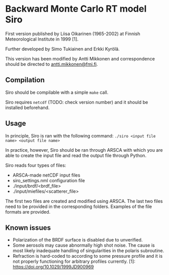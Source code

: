 # Backward Monte Carlo RT model Siro

First version published by Liisa Oikarinen (1965-2002) at Finnish Meteorological Institute in 1999 [1].

Further developed by Simo Tukiainen and Erkki Kyrölä.

This version has been modified by Antti Mikkonen and correspondence should be directed to antti.mikkonen@fmi.fi.

## Compilation

Siro should be compilable with a simple `make` call.

Siro requires `netcdf` (TODO: check version number) and it should be installed beforehand.

## Usage
In principle, Siro is ran with the following command: `./siro <input file name> <output file name>`

In practice, however, Siro should be ran through ARSCA with which you are able to create the input file and read the output file through Python.

Siro reads four types of files:
* ARSCA-made netCDF input files
* siro_settings.nml configuration file
* ./input/brdf/<brdf_file>
* ./input/miefiles/<scatterer_file>

The first two files are created and modified using ARSCA. The last two files need to be provided in the corresponding folders. Examples of the file formats are provided.

## Known issues
* Polarization of the BRDF surface is disabled due to unverified.
* Some aerosols may cause abnormally high shot noise. The cause is most likely inadequate handling of singularities in the polaris subroutine.
* Refraction is hard-coded to according to some pressure profile and it is not properly functioning for arbitrary profiles currently.
[1]: https://doi.org/10.1029/1999JD900969
